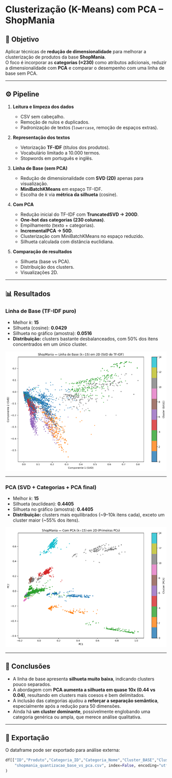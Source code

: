 # Clusterização (K-Means) com PCA – ShopMania

## 📌 Objetivo

Aplicar técnicas de **redução de dimensionalidade** para melhorar a clusterização de produtos da base **ShopMania**.  
O foco é incorporar as **categorias (≈230)** como atributos adicionais, reduzir a dimensionalidade com **PCA** e comparar o desempenho com uma linha de base sem PCA.

---

## ⚙️ Pipeline

1. **Leitura e limpeza dos dados**

   - CSV sem cabeçalho.
   - Remoção de nulos e duplicados.
   - Padronização de textos (`lowercase`, remoção de espaços extras).

2. **Representação dos textos**

   - Vetorização **TF-IDF** (títulos dos produtos).
   - Vocabulário limitado a 10.000 termos.
   - Stopwords em português e inglês.

3. **Linha de Base (sem PCA)**

   - Redução de dimensionalidade com **SVD (2D)** apenas para visualização.
   - **MiniBatchKMeans** em espaço TF-IDF.
   - Escolha de _k_ via **métrica da silhueta** (cosine).

4. **Com PCA**

   - Redução inicial do TF-IDF com **TruncatedSVD → 200D**.
   - **One-hot das categorias (230 colunas)**.
   - Empilhamento (texto + categorias).
   - **IncrementalPCA → 50D**.
   - Clusterização com MiniBatchKMeans no espaço reduzido.
   - Silhueta calculada com distância euclidiana.

5. **Comparação de resultados**
   - Silhueta (base vs PCA).
   - Distribuição dos clusters.
   - Visualizações 2D.

---

## 📊 Resultados

### Linha de Base (TF-IDF puro)

- Melhor _k_: **15**
- Silhueta (cosine): **0.0429**
- Silhueta no gráfico (amostra): **0.0516**
- **Distribuição:** clusters bastante desbalanceados, com 50% dos itens concentrados em um único cluster.

![Linha de Base](./imagens/linha_base.png)

---

### PCA (SVD + Categorias + PCA final)

- Melhor _k_: **15**
- Silhueta (euclidean): **0.4405**
- Silhueta no gráfico (amostra): **0.4405**
- **Distribuição:** clusters mais equilibrados (~9–10k itens cada), exceto um cluster maior (~55% dos itens).

![Com PCA](./imagens/com_pca.png)

---

## 📌 Conclusões

- A linha de base apresenta **silhueta muito baixa**, indicando clusters pouco separados.
- A abordagem com **PCA aumenta a silhueta em quase 10x (0.44 vs 0.04)**, resultando em clusters mais coesos e bem delimitados.
- A inclusão das categorias ajudou a **reforçar a separação semântica**, especialmente após a redução para 50 dimensões.
- Ainda há **um cluster dominante**, possivelmente englobando uma categoria genérica ou ampla, que merece análise qualitativa.

---

## 📂 Exportação

O dataframe pode ser exportado para análise externa:

```python
df[["ID","Produto","Categoria_ID","Categoria_Nome","Cluster_BASE","Cluster_PCA"]].to_csv(
    "shopmania_quantizacao_base_vs_pca.csv", index=False, encoding="utf-8"
)
```
